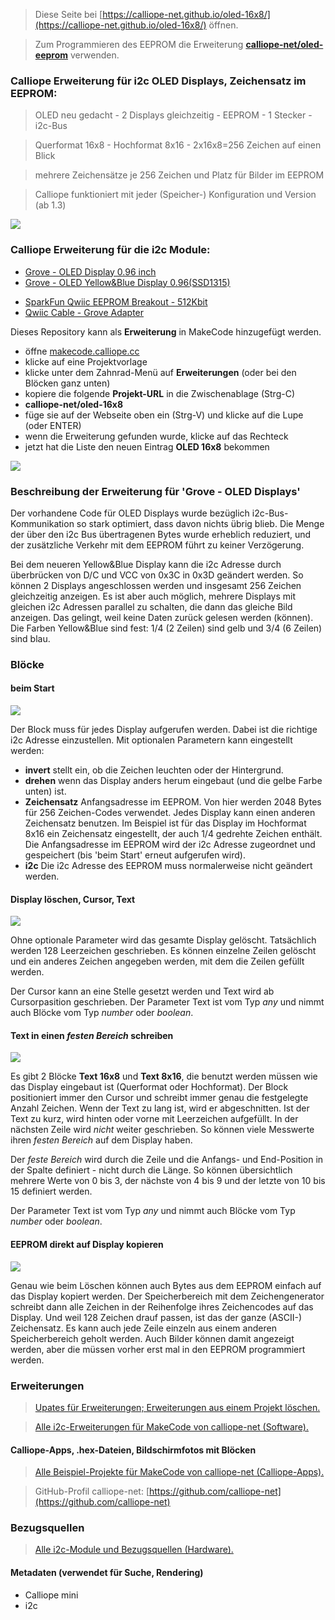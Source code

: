 
> Diese Seite bei [https://calliope-net.github.io/oled-16x8/](https://calliope-net.github.io/oled-16x8/) öffnen.

> Zum Programmieren des EEPROM die Erweiterung [**calliope-net/oled-eeprom**](https://calliope-net.github.io/oled-eeprom/) verwenden.

### Calliope Erweiterung für i2c OLED Displays, Zeichensatz im EEPROM:

> OLED neu gedacht - 2 Displays gleichzeitig - EEPROM - 1 Stecker - i2c-Bus

> Querformat 16x8 - Hochformat 8x16 - 2x16x8=256 Zeichen auf einen Blick

> mehrere Zeichensätze je 256 Zeichen und Platz für Bilder im EEPROM

> Calliope funktioniert mit jeder (Speicher-) Konfiguration und Version (ab 1.3)

![](oled-16x8-640.jpg)
 
### Calliope Erweiterung für die i2c Module:

* [Grove - OLED Display 0.96 inch](https://wiki.seeedstudio.com/Grove-OLED_Display_0.96inch/)
* [Grove - OLED Yellow&Blue Display 0.96(SSD1315)](https://wiki.seeedstudio.com/Grove-OLED-Yellow&Blue-Display-0.96-SSD1315_V1.0/)
<!--
![](https://files.seeedstudio.com/wiki/Grove-OLED-Yellow&Blue-Display-0.96-(SSD1315)_V1.0/img/10402049_Preview-07.png)
-->
* [SparkFun Qwiic EEPROM Breakout - 512Kbit](https://www.sparkfun.com/products/18355)
* [Qwiic Cable - Grove Adapter](https://www.sparkfun.com/products/15109)
<!--
![](https://cdn.sparkfun.com//assets/parts/1/7/7/0/1/18355-SparkFun_Qwiic_EEPROM_Breakout_-_512Kbit-01.jpg)
-->

Dieses Repository kann als **Erweiterung** in MakeCode hinzugefügt werden.

* öffne [makecode.calliope.cc](https://makecode.calliope.cc)
* klicke auf eine Projektvorlage
* klicke unter dem Zahnrad-Menü auf **Erweiterungen** (oder bei den Blöcken ganz unten)
* kopiere die folgende **Projekt-URL** in die Zwischenablage (Strg-C)
* **calliope-net/oled-16x8**
* füge sie auf der Webseite oben ein (Strg-V) und klicke auf die Lupe (oder ENTER)
* wenn die Erweiterung gefunden wurde, klicke auf das Rechteck
* jetzt hat die Liste den neuen Eintrag **OLED 16x8** bekommen

![](blocks.png)

### Beschreibung der Erweiterung für 'Grove - OLED Displays'

Der vorhandene Code für OLED Displays wurde bezüglich i2c-Bus-Kommunikation so stark optimiert,
dass davon nichts übrig blieb. Die Menge der über den i2c Bus übertragenen Bytes wurde erheblich reduziert,
und der zusätzliche Verkehr mit dem EEPROM führt zu keiner Verzögerung.

Bei dem neueren Yellow&Blue Display kann die i2c Adresse durch überbrücken von D/C und VCC von 0x3C in 0x3D geändert werden.
So können 2 Displays angeschlossen werden und insgesamt 256 Zeichen gleichzeitig anzeigen. Es ist aber auch möglich,
mehrere Displays mit gleichen i2c Adressen parallel zu schalten, die dann das gleiche Bild anzeigen. Das gelingt, weil
keine Daten zurück gelesen werden (können). Die Farben Yellow&Blue sind fest: 1/4 (2 Zeilen) sind gelb und 3/4 (6 Zeilen) sind blau.

### Blöcke

#### beim Start

![](beimstart.png)

Der Block muss für jedes Display aufgerufen werden. Dabei ist die richtige i2c Adresse einzustellen.
Mit optionalen Parametern kann eingestellt werden:
* **invert** stellt ein, ob die Zeichen leuchten oder der Hintergrund.
* **drehen** wenn das Display anders herum eingebaut (und die gelbe Farbe unten) ist.
* **Zeichensatz** Anfangsadresse im EEPROM. Von hier werden 2048 Bytes für 256 Zeichen-Codes verwendet.
  Jedes Display kann einen anderen Zeichensatz benutzen. Im Beispiel ist für das Display im Hochformat 8x16
  ein Zeichensatz eingestellt, der auch 1/4 gedrehte Zeichen enthält. Die Anfangsadresse im EEPROM wird
  der i2c Adresse zugeordnet und gespeichert (bis 'beim Start' erneut aufgerufen wird).
* **i2c** Die i2c Adresse des EEPROM muss normalerweise nicht geändert werden.
  
#### Display löschen, Cursor, Text

![](a.png)

Ohne optionale Parameter wird das gesamte Display gelöscht. Tatsächlich werden 128 Leerzeichen geschrieben.
Es können einzelne Zeilen gelöscht und ein anderes Zeichen angegeben werden, mit dem die Zeilen gefüllt werden.

Der Cursor kann an eine Stelle gesetzt werden und Text wird ab Cursorpasition geschrieben.
Der Parameter Text ist vom Typ *any* und nimmt auch Blöcke vom Typ *number* oder *boolean*.

#### Text in einen *festen Bereich* schreiben

![](b.png)

Es gibt 2 Blöcke **Text 16x8** und **Text 8x16**, die benutzt werden müssen wie das Display eingebaut ist (Querformat oder Hochformat).
Der Block positioniert immer den Cursor und schreibt immer genau die festgelegte Anzahl Zeichen. Wenn der Text zu lang ist, wird er abgeschnitten.
Ist der Text zu kurz, wird hinten oder vorne mit Leerzeichen aufgefüllt. In der nächsten Zeile wird *nicht* weiter geschrieben.
So können viele Messwerte ihren *festen Bereich* auf dem Display haben.

Der *feste Bereich* wird durch die Zeile und die Anfangs- und End-Position in der Spalte definiert - nicht durch die Länge.
So können übersichtlich mehrere Werte von 0 bis 3, der nächste von 4 bis 9 und der letzte von 10 bis 15 definiert werden.

Der Parameter Text ist vom Typ *any* und nimmt auch Blöcke vom Typ *number* oder *boolean*.

#### EEPROM direkt auf Display kopieren

![](ab.png)

Genau wie beim Löschen können auch Bytes aus dem EEPROM einfach auf das Display kopiert werden. Der Speicherbereich mit
dem Zeichengenerator schreibt dann alle Zeichen in der Reihenfolge ihres Zeichencodes auf das Display. Und weil 128 Zeichen
drauf passen, ist das der ganze (ASCII-) Zeichensatz. Es kann auch jede Zeile einzeln aus einem anderen Speicherbereich 
geholt werden. Auch Bilder können damit angezeigt werden, aber die müssen vorher erst mal in den EEPROM programmiert werden.

### Erweiterungen

> [Upates für Erweiterungen; Erweiterungen aus einem Projekt löschen.](https://calliope-net.github.io/i2c-test#updates)

> [Alle i2c-Erweiterungen für MakeCode von calliope-net (Software).](https://calliope-net.github.io/i2c-test#erweiterungen)

#### Calliope-Apps, .hex-Dateien, Bildschirmfotos mit Blöcken

> [Alle Beispiel-Projekte für MakeCode von calliope-net (Calliope-Apps).](https://calliope-net.github.io/i2c-test#programmierbeispiele)

> GitHub-Profil calliope-net: [https://github.com/calliope-net](https://github.com/calliope-net)

### Bezugsquellen

> [Alle i2c-Module und Bezugsquellen (Hardware).](https://calliope-net.github.io/i2c-test#bezugsquellen)

#### Metadaten (verwendet für Suche, Rendering)

* Calliope mini
* i2c
